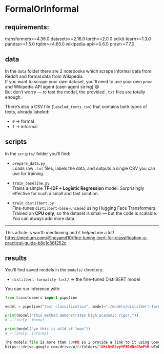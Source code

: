# FormalOrInformal

## requirements:
transformers>=4.36.0
datasets>=2.16.0
torch>=2.0.0
scikit-learn>=1.3.0
pandas>=1.5.0
tqdm>=4.66.0
wikipedia-api>=0.6.0
praw>=7.7.0

## data  
In the `data` folder there are 2 notebooks which scrape informal data from Reddit and formal data from Wikipedia.  
If you want to scrape your own dataset, you'll need to use your own `praw` and Wikipedia API agent (user-agent string) 😅  
But don’t worry — to test the model, the provided `.txt` files are totally enough.  

There’s also a CSV file (`labeled_texts.csv`) that contains both types of texts, already labeled:
- `0` → formal  
- `1` → informal  

## scripts

In the `scripts/` folder you'll find:

- `prepare_data.py`  
  Loads raw `.txt` files, labels the data, and outputs a single CSV you can use for training.

- `train_baseline.py`  
  Trains a simple **TF-IDF + Logistic Regression** model. Surprisingly effective for such a small and fast solution.

- `train_distilbert.py`  
  Fine-tunes `distilbert-base-uncased` using Hugging Face Transformers.  
  Trained on **CPU only**, so the dataset is small — but the code is scalable. You can always add more data.

---

This article is worth mentioning and it helped me a lot!
https://medium.com/@heyamit10/fine-tuning-bert-for-classification-a-practical-guide-b8c1c56f252c

## results  
You’ll find saved models in the `models/` directory:
- `distilbert-formality-fast/` → the fine-tuned DistilBERT model  

You can run inference with:

```python
from transformers import pipeline

model = pipeline("text-classification", model="./models/distilbert-formality-fast")

print(model("This method demonstrates high academic rigor."))
# → likely: formal

print(model("yo this is wild af lmao"))
# → likely: informal

The models file is more than 100Mb so I provide a link to it using Google Drive:
https://drive.google.com/drive/u/0/folders/1DhLhtR3vyYP3RdBtCBmFtM-wImK-RYAU
